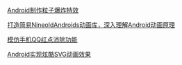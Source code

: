 [ Android制作粒子爆炸特效 ](http://blog.csdn.net/crazy__chen/article/details/50149619)

[打造简易NineoldAndroids动画库，深入理解Android动画原理](http://blog.csdn.net/crazy__chen/article/details/49912029)


[ 模仿手机QQ红点消除功能 ](http://blog.csdn.net/crazy__chen/article/details/49903475)

[ Android实现炫酷SVG动画效果 ](http://blog.csdn.net/crazy__chen/article/details/47728241)



#
